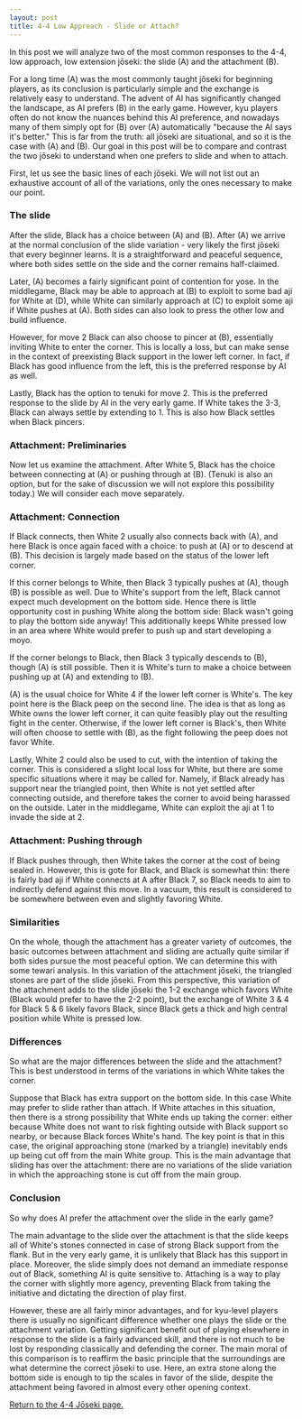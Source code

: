 ```yaml
---
layout: post
title: 4-4 Low Approach - Slide or Attach?
---
```


<link rel="stylesheet" type="text/css" href="/assets/css/besogo.css">
<link rel="stylesheet" type="text/css" href="/assets/css/board-wood.css">

<script src="/assets/js/besogo.js"></script>
<script src="/assets/js/editor.js"></script>
<script src="/assets/js/gameRoot.js"></script>
<script src="/assets/js/svgUtil.js"></script>
<script src="/assets/js/parseSgf.js"></script>
<script src="/assets/js/loadSgf.js"></script>
<script src="/assets/js/saveSgf.js"></script>
<script src="/assets/js/boardDisplay.js"></script>
<script src="/assets/js/coord.js"></script>
<script src="/assets/js/toolPanel.js"></script>
<script src="/assets/js/filePanel.js"></script>
<script src="/assets/js/controlPanel.js"></script>
<script src="/assets/js/namesPanel.js"></script>
<script src="/assets/js/commentPanel.js"></script>
<script src="/assets/js/treePanel.js"></script>

<body onload="besogo.autoInit()">

<section markdown="1">

In this post we will analyze two of the most common responses to the 4-4, low approach, low extension jōseki: the slide (A) and the attachment (B).

</section>

<div class="besogo-diagram" realstones="on" maxwidth="550" nowheel="true" nokeys="true" coord="western" sgf="/assets/sgf/2021-02-18-sgf/slide-attach-sgf/01.sgf"></div>

<section markdown="1">

For a long time (A) was the most commonly taught jōseki for beginning players, as its conclusion is particularly simple and the exchange is relatively easy to understand.
The advent of AI has significantly changed the landscape, as AI prefers (B) in the early game.
However, kyu players often do not know the nuances behind this AI preference, and nowadays many of them simply opt for (B) over (A) automatically "because the AI says it's better."
This is far from the truth: all jōseki are situational, and so it is the case with (A) and (B).
Our goal in this post will be to compare and contrast the two jōseki to understand when one prefers to slide and when to attach.

First, let us see the basic lines of each jōseki.
We will not list out an exhaustive account of all of the variations, only the ones necessary to make our point.

### The slide

</section>

<div class="besogo-viewer" realstones="on" maxwidth="550" nowheel="true" coord="western" panels="control+tree" orient="portrait" portratio="none" sgf="/assets/sgf/2021-02-18-sgf/slide-attach-sgf/02.sgf"></div>

<section markdown="1">

After the slide, Black has a choice between (A) and (B). After (A) we arrive at the normal conclusion of the slide variation - very likely the first jōseki that every beginner learns.
It is a straightforward and peaceful sequence, where both sides settle on the side and the corner remains half-claimed.

Later, (A) becomes a fairly significant point of contention for yose. In the middlegame, Black may be able to approach at (B) to exploit to some bad aji for White at (D), while White can similarly approach at (C) to exploit some aji if White pushes at (A). Both sides can also look to press the other low and build influence.

However, for move 2 Black can also choose to pincer at (B), essentially inviting White to enter the corner.
This is locally a loss, but can make sense in the context of preexisting Black support in the lower left corner.
In fact, if Black has good influence from the left, this is the preferred response by AI as well.

Lastly, Black has the option to tenuki for move 2.
This is the preferred response to the slide by AI in the very early game.
If White takes the 3-3, Black can always settle by extending to 1.
This is also how Black settles when Black pincers.

### Attachment: Preliminaries

</section>

<div class="besogo-viewer" realstones="on" maxwidth="550" nowheel="true" coord="western" panels="control+tree" orient="portrait" portratio="none" sgf="/assets/sgf/2021-02-18-sgf/slide-attach-sgf/03.sgf"></div>

<section markdown="1">

Now let us examine the attachment.
After White 5, Black has the choice between connecting at (A) or pushing through at (B).
(Tenuki is also an option, but for the sake of discussion we will not explore this possibility today.)
We will consider each move separately.

### Attachment: Connection

</section>

<div class="besogo-viewer" realstones="on" maxwidth="550" nowheel="true" coord="western" panels="control+tree" orient="portrait" portratio="none" sgf="/assets/sgf/2021-02-18-sgf/slide-attach-sgf/04.sgf"></div>

<section markdown="1">

If Black connects, then White 2 usually also connects back with (A), and here Black is once again faced with a choice: to push at (A) or to descend at (B).
This decision is largely made based on the status of the lower left corner.

If this corner belongs to White, then Black 3 typically pushes at (A), though (B) is possible as well. Due to White's support from the left, Black cannot expect much development on the bottom side.
Hence there is little opportunity cost in pushing White along the bottom side: Black wasn't going to play the bottom side anyway!
This additionally keeps White pressed low in an area where White would prefer to push up and start developing a moyo.

</section>

<div class="besogo-viewer" realstones="on" maxwidth="550" nowheel="true" coord="western" panels="control+tree" orient="portrait" portratio="none" sgf="/assets/sgf/2021-02-18-sgf/slide-attach-sgf/04-2.sgf"></div>

<section markdown="1">

If the corner belongs to Black, then Black 3 typically descends to (B), though (A) is still possible.
Then it is White's turn to make a choice between pushing up at (A) and extending to (B).

(A) is the usual choice for White 4 if the lower left corner is White's.
The key point here is the Black peep on the second line.
The idea is that as long as White owns the lower left corner, it can quite feasibly play out the resulting fight in the center.
Otherwise, if the lower left corner is Black's, then White will often choose to settle with (B), as the fight following the peep does not favor White.

</section>

<div class="besogo-viewer" realstones="on" maxwidth="550" nowheel="true" coord="western" panels="control+tree" orient="portrait" portratio="none" sgf="/assets/sgf/2021-02-18-sgf/slide-attach-sgf/04-3.sgf"></div>

<section markdown="1">

Lastly, White 2 could also be used to cut, with the intention of taking the corner.
This is considered a slight local loss for White, but there are some specific situations where it may be called for.
Namely, if Black already has support near the triangled point, then White is not yet settled after connecting outside, and therefore takes the corner to avoid being harassed on the outside. Later in the middlegame, White can exploit the aji at 1 to invade the side at 2.

### Attachment: Pushing through

</section>

<div class="besogo-viewer" realstones="on" maxwidth="550" nowheel="true" coord="western" panels="control+tree" orient="portrait" portratio="none" sgf="/assets/sgf/2021-02-18-sgf/slide-attach-sgf/05.sgf"></div>

<section markdown="1">

If Black pushes through, then White takes the corner at the cost of being sealed in.
However, this is gote for Black, and Black is somewhat thin: there is fairly bad aji if White connects at A after Black 7, so Black needs to aim to indirectly defend against this move.
In a vacuum, this result is considered to be somewhere between even and slightly favoring White.

### Similarities

</section>

<div class="besogo-viewer" realstones="on" maxwidth="550" nowheel="true" coord="western" panels="control+tree" orient="portrait" portratio="none" sgf="/assets/sgf/2021-02-18-sgf/slide-attach-sgf/06.sgf"></div>

<section markdown="1">

On the whole, though the attachment has a greater variety of outcomes, the basic outcomes between attachment and sliding are actually quite similar if both sides pursue the most peaceful option.
We can determine this with some tewari analysis.
In this variation of the attachment jōseki, the triangled stones are part of the slide jōseki.
From this perspective, this variation of the attachment adds to the slide jōseki the 1-2 exchange which favors White (Black would prefer to have the 2-2 point), but the exchange of White 3 & 4 for Black 5 & 6 likely favors Black, since Black gets a thick and high central position while White is pressed low.


### Differences

So what are the major differences between the slide and the attachment?
This is best understood in terms of the variations in which White takes the corner.

<div class="besogo-viewer" realstones="on" maxwidth="550" nowheel="true" coord="western" panels="control+tree+comment" orient="portrait" portratio="none" sgf="/assets/sgf/2021-02-18-sgf/slide-attach-sgf/07.sgf"></div>

Suppose that Black has extra support on the bottom side. In this case White may prefer to slide rather than attach. If White attaches in this situation, then there is a strong possibility that White ends up taking the corner: either because White does not want to risk fighting outside with Black support so nearby, or because Black forces White's hand. The key point is that in this case, the original approaching stone (marked by a triangle) inevitably ends up being cut off from the main White group. This is the main advantage that sliding has over the attachment: there are no variations of the slide variation in which the approaching stone is cut off from the main group.

### Conclusion

So why does AI prefer the attachment over the slide in the early game?

The main advantage to the slide over the attachment is that the slide keeps all of White's stones connected in case of strong Black support from the flank. But in the very early game, it is unlikely that Black has this support in place. Moreover, the slide simply does not demand an immediate response out of Black, something AI is quite sensitive to. Attaching is a way to play the corner with slightly more agency, preventing Black from taking the initiative and dictating the direction of play first.

However, these are all fairly minor advantages, and for kyu-level players there is usually no significant difference whether one plays the slide or the attachment variation. Getting significant benefit out of playing elsewhere in response to the slide is a fairly advanced skill, and there is not much to be lost by responding classically and defending the corner. The main moral of this comparison is to reaffirm the basic principle that the surroundings are what determine the correct jōseki to use.
Here, an extra stone along the bottom side is enough to tip the scales in favor of the slide, despite the attachment being favored in almost every other opening context.

[Return to the 4-4 Jōseki page.](/44/)

</section>